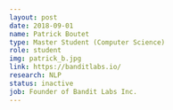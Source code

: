 ```yaml
---
layout: post
date: 2018-09-01
name: Patrick Boutet
type: Master Student (Computer Science)
role: student
img: patrick_b.jpg
link: https://banditlabs.io/
research: NLP
status: inactive
job: Founder of Bandit Labs Inc.
---
```

